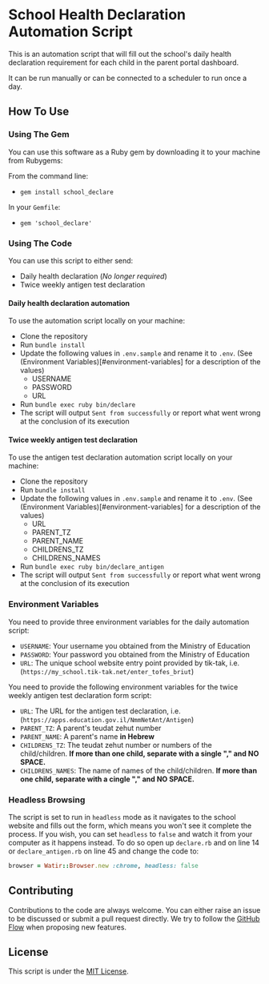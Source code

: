 # School Health Declaration Automation Script

This is an automation script that will fill out the school's daily health declaration requirement for each child in the parent portal dashboard.

It can be run manually or can be connected to a scheduler to run once a day.

## How To Use

### Using The Gem

You can use this software as a Ruby gem by downloading it to your machine from Rubygems:

From the command line:
* `gem install school_declare`

In your `Gemfile`:
* `gem 'school_declare'`

### Using The Code

You can use this script to either send:

* Daily health declaration (*No longer required*)
* Twice weekly antigen test declaration

#### Daily health declaration automation

To use the automation script locally on your machine:

* Clone the repository
* Run `bundle install`
* Update the following values in `.env.sample` and rename it to `.env`. (See (Environment Variables)[#environment-variables] for a description of the values)
  * USERNAME
  * PASSWORD
  * URL
* Run `bundle exec ruby bin/declare`
* The script will output `Sent from successfully` or report what went wrong at the conclusion of its execution

#### Twice weekly antigen test declaration

To use the antigen test declaration automation script locally on your machine:

* Clone the repository
* Run `bundle install`
* Update the following values in `.env.sample` and rename it to `.env`. (See (Environment Variables)[#environment-variables] for a description of the values)
  * URL
  * PARENT_TZ
  * PARENT_NAME
  * CHILDRENS_TZ
  * CHILDRENS_NAMES
* Run `bundle exec ruby bin/declare_antigen`
* The script will output `Sent from successfully` or report what went wrong at the conclusion of its execution

### Environment Variables

You need to provide three environment variables for the daily automation script:

* `USERNAME`: Your username you obtained from the Ministry of Education
* `PASSWORD`: Your password you obtained from the Ministry of Education
* `URL`: The unique school website entry point provided by tik-tak, i.e. (`https://my_school.tik-tak.net/enter_tofes_briut`)

You need to provide the following environment variables for the twice weekly antigen test declaration form script:

  * `URL`: The URL for the antigen test declaration, i.e. (`https://apps.education.gov.il/NmmNetAnt/Antigen`)
  * `PARENT_TZ`: A parent's teudat zehut number
  * `PARENT_NAME`: A parent's name **in Hebrew**
  * `CHILDRENS_TZ`: The teudat zehut number or numbers of the child/children. **If more than one child, separate with a single "," and NO SPACE.**
  * `CHILDRENS_NAMES`: The name of names of the child/children. **If more than one child, separate with a cingle "," and NO SPACE.**

### Headless Browsing

The script is set to run in `headless` mode as it navigates to the school website and fills out the form, which means you won't see it complete the process. If you wish, you can set `headless` to `false` and watch it from your computer as it happens instead. To do so open up `declare.rb` and on line 14 or `declare_antigen.rb` on line 45 and change the code to:

```ruby
browser = Watir::Browser.new :chrome, headless: false
```

## Contributing

Contributions to the code are always welcome. You can either raise an issue to be discussed or submit a pull request directly. We try to follow the [GitHub Flow](https://guides.github.com/introduction/flow/) when proposing new features.

## License

This script is under the [MIT License](LICENSE.txt).
